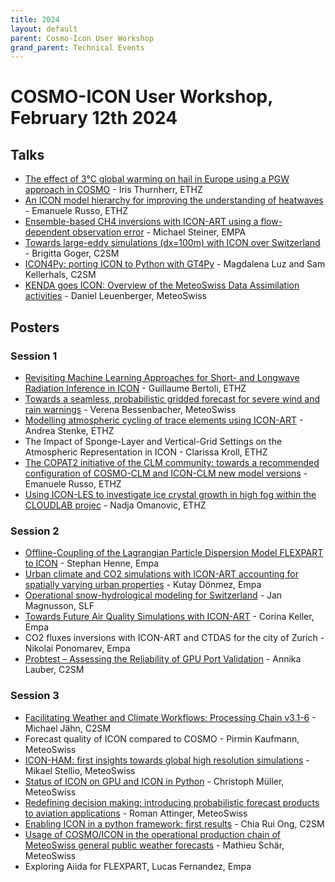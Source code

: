 ```yaml
---
title: 2024
layout: default
parent: Cosmo-Icon User Workshop
grand_parent: Technical Events
---
```

# COSMO-ICON User Workshop, February 12th 2024

## Talks
  - [The effect of 3°C global warming on hail in Europe using a PGW approach in COSMO](https://polybox.ethz.ch/index.php/s/YrrjPKqyjBuKSfz) - Iris Thurnherr, ETHZ
  - [An ICON model hierarchy for improving the understanding of heatwaves](https://polybox.ethz.ch/index.php/s/Pnr9KB6IJqox1rB) - Emanuele Russo, ETHZ
  - [Ensemble-based CH4 inversions with ICON-ART using a flow-dependent observation error](https://polybox.ethz.ch/index.php/s/R6OLGLFNfrTBi5e) - Michael Steiner, EMPA
  - [Towards large-eddy simulations (dx=100m) with ICON over Switzerland](https://polybox.ethz.ch/index.php/s/WVr4NTua5AZg192) - Brigitta Goger, C2SM
  - [ICON4Py: porting ICON to Python with GT4Py](https://polybox.ethz.ch/index.php/s/VmWea96etuKvRTz) - Magdalena Luz and Sam Kellerhals, C2SM
  - [KENDA goes ICON: Overview of the MeteoSwiss Data Assimilation activities](https://polybox.ethz.ch/index.php/s/vAWC3IBVk6sFQeX) - Daniel Leuenberger, MeteoSwiss
## Posters
### Session 1
  - [Revisiting Machine Learning Approaches for Short- and Longwave Radiation Inference in ICON](https://polybox.ethz.ch/index.php/s/Fujfn316ILITG1p) - Guillaume Bertoli, ETHZ
  - [Towards a seamless, probabilistic gridded forecast for severe wind and rain warnings](https://polybox.ethz.ch/index.php/s/K3KTxzemr95AaDx) - Verena Bessenbacher, MeteoSwiss
  - [Modelling atmospheric cycling of trace elements using ICON-ART](https://polybox.ethz.ch/index.php/s/aDnNPrTZwgfiF7U) - Andrea Stenke, ETHZ
  - The Impact of Sponge-Layer and Vertical-Grid Settings on the Atmospheric Representation in ICON - Clarissa Kroll, ETHZ
  - [The COPAT2 initiative of the CLM community: towards a recommended configuration of COSMO-CLM and ICON-CLM new model versions](https://polybox.ethz.ch/index.php/s/4UIU4s5SZkiMx5g) - Emanuele Russo, ETHZ
  - [Using ICON-LES to investigate ice crystal growth in high fog within the CLOUDLAB projec](https://polybox.ethz.ch/index.php/s/A3WqttZzA9XKiMj) - Nadja Omanovic, ETHZ
### Session 2
  - [Offline-Coupling of the Lagrangian Particle Dispersion Model FLEXPART to ICON](https://polybox.ethz.ch/index.php/s/GzxtdLmI6Aedi7v) - Stephan Henne, Empa
  - [Urban climate and CO2 simulations with ICON-ART accounting for spatially varying urban properties](https://polybox.ethz.ch/index.php/s/3dq6a9cgeIeTFvf) - Kutay Dönmez, Empa
  - [Operational snow-hydrological modeling for Switzerland](https://polybox.ethz.ch/index.php/s/Z0naZ1TCnxD6XQa) - Jan Magnusson, SLF
  - [Towards Future Air Quality Simulations with ICON-ART](https://polybox.ethz.ch/index.php/s/XhOFVdgYnbUyKj2) - Corina Keller, Empa
  - CO2 fluxes inversions with ICON-ART and CTDAS for the city of Zurich - Nikolai Ponomarev, Empa
  - [Probtest – Assessing the Reliability of GPU Port Validation](https://polybox.ethz.ch/index.php/s/SCDoFvUngNcoLWV) - Annika Lauber, C2SM
### Session 3
  - [Facilitating Weather and Climate Workflows: Processing Chain v3.1-6](https://polybox.ethz.ch/index.php/s/BNKkdu5lRHr0au8) - Michael Jähn, C2SM
  - Forecast quality of ICON compared to COSMO - Pirmin Kaufmann, MeteoSwiss
  - [ICON-HAM: first insights towards global high resolution simulations](https://polybox.ethz.ch/index.php/s/8wBaW8BQ4TJ1PZK) - Mikael Stellio, MeteoSwiss
  - [Status of ICON on GPU and ICON in Python](https://polybox.ethz.ch/index.php/s/pBtXI6h1K9h3q3K) - Christoph Müller, MeteoSwiss
  - [Redefining decision making: introducing probabilistic forecast products to aviation applications](https://polybox.ethz.ch/index.php/s/DkigIK7TBjldHNe) - Roman Attinger, MeteoSwiss
  - [Enabling ICON in a python framework: first results](https://polybox.ethz.ch/index.php/s/vLd68G6N6xYSgeQ) - Chia Rui Ong, C2SM
  - [Usage of COSMO/ICON in the operational production chain of MeteoSwiss general public weather forecasts](https://polybox.ethz.ch/index.php/s/hRiQQOgCnxpMC5n) - Mathieu Schär, MeteoSwiss
  - Exploring Aiida for FLEXPART, Lucas Fernandez, Empa
